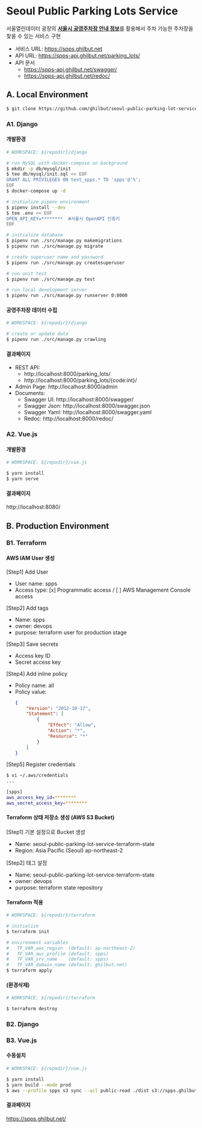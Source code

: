 # Seoul Public Parking Lots Service
서울열린데이터 광장의 [**서울시 공영주차장 안내 정보**](http://data.seoul.go.kr/dataList/OA-13122/S/1/datasetView.do)를 활용해서 주차 가능한 주차장을 찾을 수 있는 서비스 구현

- 서비스 URL: https://spps.ghilbut.net
- API URL: https://spps-api.ghilbut.net/parking_lots/
- API 문서
  - https://spps-api.ghilbut.net/swagger/
  - https://spps-api.ghilbut.net/redoc/


## A. Local Environment

```bash
$ git clone https://github.com/ghilbut/seoul-public-parking-lot-service.git
```


### A1. Django

#### 개발환경

```bash
# WORKSPACE: ${repodir}/django

# run MySQL with docker-compose on background
$ mkdir -p db/mysql/init
$ tee db/mysql/init.sql << EOF
GRANT ALL PRIVILEGES ON test_spps.* TO 'spps'@'%';
EOF
$ docker-compose up -d

# initialize pipenv environment
$ pipenv install --dev
$ tee .env << EOF
OPEN_API_KEY=********  #서울시 OpenAPI 인증키
EOF

# initialize database
$ pipenv run ./src/manage.py makemigrations
$ pipenv run ./src/manage.py migrate

# create superuser name and password
$ pipenv run ./src/manage.py createsuperuser

# run unit test
$ pipenv run ./src/manage.py test

# run local development server
$ pipenv run ./src/manage.py runserver 0:8000
```

#### 공영주차장 데이터 수집

```bash
# WORKSPACE: ${repodir}/django

# create or update data
$ pipenv run ./src/manage.py crawling
```

#### 결과페이지

- REST API:
  - http://localhost:8000/parking_lots/
  - http://localhost:8000/parking_lots/{code:int}/
- Admin Page: http://localhost:8000/admin
- Documents:
  - Swagger UI: http://localhost:8000/swagger/
  - Swagger Json: http://localhost:8000/swagger.json
  - Swagger Yaml: http://localhost:8000/swagger.yaml
  - Redoc: http://localhost:8000/redoc/


### A2. Vue.js

#### 개발환경

```bash
# WORKSPACE: ${repodir}/vue.js

$ yarn install
$ yarn serve
```

#### 결과페이지

http://localhost:8080/


## B. Production Environment


### B1. Terraform

#### AWS IAM User 생성

[Step1] Add User

- User name: spps
- Access type: [x] Programmatic access / [ ] AWS Management Console access

[Step2] Add tags

- Name: spps
- owner: devops
- purpose: terraform user for production stage

[Step3] Save secrets

- Access key ID
- Secret access key

[Step4] Add inline policy

- Policy name: all
- Policy value:
  ```json
  {
      "Version": "2012-10-17",
      "Statement": [
          {
              "Effect": "Allow",
              "Action": "*",
              "Resource": "*"
          }
      ]
  }
  ```

[Step5] Register credentials

```bash
$ vi ~/.aws/credentials
...

[spps]
aws_access_key_id=********
aws_secret_access_key=********
```

#### Terraform 상태 저장소 생성 (AWS S3 Bucket)

[Step1] 기본 설정으로 Bucket 생성

- Name: seoul-public-parking-lot-service-terraform-state
- Region: Asia Pacific (Seoul) ap-northeast-2

[Step2] 태그 설정

- Name: seoul-public-parking-lot-service-terraform-state
- owner: devops
- purpose: terraform state repository


#### Terraform 적용

```bash
# WORKSPACE: ${repodir}/terraform

# initialize
$ terraform init

# environment variables
#   TF_VAR_aws_region  (default: ap-northeast-2)
#   TF_VAR_aws_profile (default: spps)
#   TF_VAR_srv_name    (default: spps)
#   TF_VAR_domain_name (default: ghilbut.net)
$ terraform apply
```

#### (환경삭제)

```bash
# WORKSPACE: ${repodir}/terraform

$ terraform destroy
```


### B2. Django


### B3. Vue.js


#### 수동설치

```bash
# WORKSPACE: ${repodir}/vue.js

$ yarn install
$ yarn build --mode prod
$ aws --profile spps s3 sync --acl public-read ./dist s3://spps.ghilbut.net
```

#### 결과페이지

https://spps.ghilbut.net/

